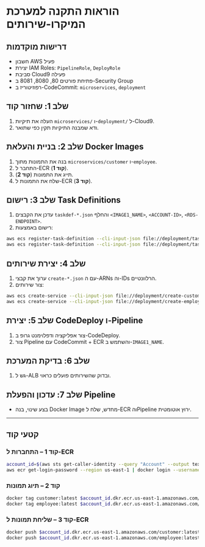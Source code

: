 
# הוראות התקנה למערכת המיקרו-שירותים

## דרישות מוקדמות
- חשבון AWS פעיל
- יצירת IAM Roles: `PipelineRole`, `DeployRole`
- סביבת Cloud9 פעילה
- פתיחת פורטים 80, 8080, 8081 ב-Security Group
- רפוזיטוריז ב-CodeCommit: `microservices`, `deployment`

## שלב 1: שחזור קוד
1. העלה את תיקיות `microservices/` ו-`deployment/` ל-Cloud9.
2. ודא שמבנה התיקיות תקין כפי שתואר.

## שלב 2: בניית והעלאת Docker Images
1. בנה את התמונות מתוך `microservices/customer` ו-`employee`.
2. התחבר ל-ECR (**קוד 1**).
3. תייג את התמונות (**קוד 2**).
4. שלח את התמונות ל-ECR (**קוד 3**).

## שלב 3: רישום Task Definitions
1. עדכן את הקבצים `taskdef-*.json` והחלף `<IMAGE1_NAME>`, `<ACCOUNT-ID>`, `<RDS-ENDPOINT>`.
2. רישום באמצעות:
```bash
aws ecs register-task-definition --cli-input-json file://deployment/taskdef-customer.json
aws ecs register-task-definition --cli-input-json file://deployment/taskdef-employee.json
```

## שלב 4: יצירת שירותים
1. ערוך את קבצי `create-*.json` עם ה-ARNs וה-IDs הרלוונטיים.
2. צור שירותים:
```bash
aws ecs create-service --cli-input-json file://deployment/create-customer-microservice-tg-two.json
aws ecs create-service --cli-input-json file://deployment/create-employee-microservice-tg-two.json
```

## שלב 5: יצירת CodeDeploy ו-Pipeline
1. צור אפליקציה ודפלוימנט גרופ ב-CodeDeploy.
2. צור Pipeline עם CodeCommit + ECR והשתמש ב-`IMAGE1_NAME`.

## שלב 6: בדיקת המערכת
1. גש ל-ALB ובדוק שהשירותים פועלים כראוי.

## שלב 7: עדכון והפעלת Pipeline
- בצע שינוי, בנה Docker Image מחדש, שלח ל-ECR והPipeline ירוץ אוטומטית.

---

## קטעי קוד

### קוד 1 – התחברות ל-ECR
```bash
account_id=$(aws sts get-caller-identity --query "Account" --output text)
aws ecr get-login-password --region us-east-1 | docker login --username AWS --password-stdin $account_id.dkr.ecr.us-east-1.amazonaws.com
```

### קוד 2 – תיוג תמונות
```bash
docker tag customer:latest $account_id.dkr.ecr.us-east-1.amazonaws.com/customer:latest
docker tag employee:latest $account_id.dkr.ecr.us-east-1.amazonaws.com/employee:latest
```

### קוד 3 – שליחת תמונות ל-ECR
```bash
docker push $account_id.dkr.ecr.us-east-1.amazonaws.com/customer:latest
docker push $account_id.dkr.ecr.us-east-1.amazonaws.com/employee:latest
```
